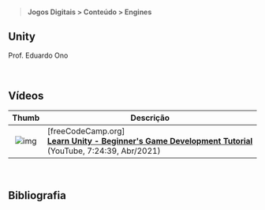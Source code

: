 > #### Jogos Digitais > Conteúdo > Engines

## Unity

Prof. Eduardo Ono

<br>

## Vídeos

| Thumb | Descrição |
| :-:   | --- |
| ![img](https://img.youtube.com/vi/gB1F9G0JXOo/default.jpg) | [freeCodeCamp.org]<br>[**Learn Unity - Beginner's Game Development Tutorial**](https://www.youtube.com/watch?v=gB1F9G0JXOo) (YouTube, 7:24:39, Abr/2021)

<br>

## Bibliografia

<br>
